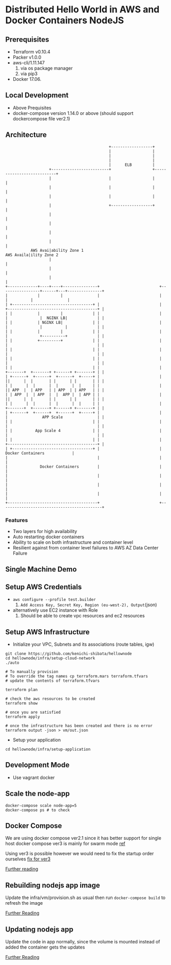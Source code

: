 # Distributed Hello World in AWS and Docker Containers NodeJS

## Prerequisites
* Terraform v0.10.4
* Packer v1.0.0
* aws-cli/1.11.147
  1. via os package manager
  2. via pip3 
* Docker 17.06. 
  
## Local Development 
* Above Prequisites
* docker-compose version 1.14.0 or above (should support dockercompose file ver2.1)

## Architecture 
```
                                             +------------------+
                                             |                  |
                                             |                  |
                                             |                  |
                                             |      ELB         |
                   +-------------------------+                  +---------------------------+
                   |                         |                  |                           |
                   |                         |                  |                           |
                   |                         |                  |                           |
                   |                         +------------------+                           |
                   |                                                                        |
                   |                                                                        |
                   |                                                                        |
                   |                                                                        |
           AWS Avai|ability Zone 1                                                AWS Availa|ility Zone 2
                   |                                                                        |
                   |                                                                        |
                   |                                                                        |
+-------------+----+----+---------------+                          +-----------------+------+---+---------------+
|             |         |               |                          |                 |          |               |
| +-----------------------------------+ |                          |  +---------------------------------------+ |
| |           |         |             | |                          |  |              |  NGINX LB|             | |
| |           | NGINX LB|             | |                          |  |              |          |             | |
| |           |         |             | |                          |  |              +----------+             | |
| |           +---------+             | |                          |  |                                       | |
| |                                   | |                          |  |                                       | |
| |                                   | |                          |  |                                       | |
| |                                   | |                          |  +-------+  +-------+ +------+ +-------+ | |
| +------+  +------+  +------+  +-----+ |                          |  ||      |  |       | |      | |       | | |
| |      |  |      |  |      |  |     | |                          |  || APP  |  | APP   | | APP  | | APP   | | |
| | APP  |  | APP  |  |  APP |  | APP | |                          |  ||      |  |       | |      | |       | | |
| |      |  |      |  |      |  |     | |                          |  +-------+  +-------+ +------+ +-------+ | |
| +------+  +------+  +------+  +-----+ |                          |  |               APP Scale               | |
| |                                   | |                          |  |                                       | |
| |          App Scale 4              | |                          |  |                                       | |
| |                                   | |                          |  +---------------------------------------+ |
| +-----------------------------------+ |                          |               Docker Containers            |
|                                       |                          |                                            |
|              Docker Containers        |                          |                                            |
|                                       |                          |                                            |
|                                       |                          |                                            |
|                                       |                          |                                            |
+---------------------------------------+                          +--------------------------------------------+
```

### Features

* Two layers for high availability
* Auto restarting docker containers
* Ability to scale on both infrastructure and container level
* Resilient against from container level failures to AWS AZ Data Center Failure

## Single Machine Demo

## Setup AWS Credentials
* `aws configure --profile test.builder`
   1. `Add Access Key, Secret Key, Region (eu-west-2), Output`(json)
* alternatively use EC2 instance with Role 
   1. Should be able to create vpc resources and ec2 resources

## Setup AWS Infrastructure
* Initialize your VPC, Subnets and its associations (route tables, igw)
```
git clone https://github.com/kenichi-shibata/hellownode
cd hellownode/infra/setup-cloud-network
./auto

# To manually provision
# To override the tag names cp terraform.mars terraform.tfvars
# update the contents of terraform.tfvars

terraform plan

# check the aws resources to be created
terraform show

# once you are satisfied
terraform apply

# once the infrastructure has been created and there is no error
terraform output -json > vm/out.json
```
* Setup your application 
```
cd hellownode/infra/setup-application

```

## Development Mode
* Use vagrant docker 

## Scale the node-app
```
docker-compose scale node-app=5
docker-compose ps # to check
```

## Docker Compose
We are using docker compose ver2.1 since it has better support for single host docker compose ver3 is mainly for swarm mode
[ref](https://github.com/docker/compose/issues/374#issuecomment-285151437)

Using ver3 is possible however we would need to fix the startup order ourselves [fix for ver3](https://docs.docker.com/compose/startup-order/)
 
[Further reading](https://github.com/docker/compose/issues/4305)

## Rebuilding nodejs app image
Update the infra/vm/provision.sh as usual then run `docker-compose build` to refresh the image

[Further Reading](https://github.com/docker/compose/issues/1487)

## Updating nodejs app 
Update the code in app normally, since the volume is mounted instead of added the container gets the updates

[Further Reading](https://stackoverflow.com/questions/27735706/docker-add-vs-volume)
